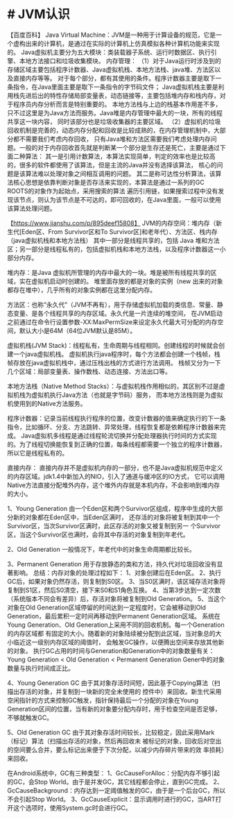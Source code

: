 # # JVM认识

【百度百科】
Java Virtual Machine：JVM是一种用于计算设备的规范，它是一个虚构出来的计算机，是通过在实际的计算机上仿真模拟各种计算机功能来实现的。
Java虚拟机主要分为五大模块：类装载器子系统、运行时数据区、执行引擎、本地方法接口和垃圾收集模块。
内存管理：
    （1）对于Java运行时涉及到的存储区域主要包括程序计数器、Java虚拟机栈、本地方法栈、java堆、方法区以及直接内存等等。
    对于每个部分，都有其使用的条件。程序计数器主要是取下一条指令，在Java里面主要是取下一条指令的字节码文件；
    Java虚拟机栈主要是利用栈先进后出的特性存储局部变量表，动态链接等，主要包括堆内存和栈内存，对于程序员内存分析而言是特别重要的。
    本地方法栈与上边的栈基本作用差不多，只不过这里是为Java方法而服务。Java堆是内存管理中最大的一块，所有的线程共享这一块内容，
    同时该部分也是垃圾收集器的主要区域。
    （2）虚拟机的垃圾回收机制是完善的，动态内存分配和回收是比较成熟的，在内存管理机制中，大部分都不需要我们考虑内存回收，
    只有Java堆和方法区需要我们考虑处理内存问题。一般的对于内存回收首先就是判断某一个部分是生存还是死亡，主要是通过下面二种算法：
       其一是引用计数算法，本算法实现简单，判定的效率也是比较高的，很多的软件都使用了该算法，但是主流的Java并没有选择该算法，
           核心的问题是该算法难以处理对象之间相互调用的问题。
       其二是称可达性分析算法，该算法核心思想是依靠判断对象是否存活来实现的，本算法是通过一系列的GC ROOTS的对象作为起始点，采用搜索的算法
           遍历引用链，如果搜索过程中没有发现该节点，则认为该节点是不可达的，即可回收的，在Java里面，一般可以使用该算法处理问题。


【https://www.jianshu.com/p/895deef15808】
JVM的内存空间：堆内存（新生代[Eden区、From Survivor区和To Survivor区]和老年代）、方法区、栈内存（java虚拟机栈和本地方法栈）
其中一部分是线程共享的，包括 Java 堆和方法区；另一部分是线程私有的，包括虚拟机栈和本地方法栈，以及程序计数器这一小部分内存。

堆内存：是Java 虚拟机所管理的内存中最大的一块。堆是被所有线程共享的区域，实在虚拟机启动时创建的。
    堆里面存放的都是对象的实例（new 出来的对象都存在堆中），几乎所有的对象实例都在这里分配内存。

方法区：也称“永久代”（JVM不再有），用于存储虚拟机加载的类信息、常量、静态变量、是各个线程共享的内存区域。永久代是一片连续的堆空间，
    在JVM启动之前通过在命令行设置参数-XX:MaxPermSize来设定永久代最大可分配的内存空间，默认大小是64M（64位JVM默认是85M）。

虚拟机栈(JVM Stack)：线程私有，生命周期与线程相同。创建线程的时候就会创建一个java虚拟机栈。
    虚拟机执行java程序时，每个方法都会创建一个栈帧，栈帧存放在java虚拟机栈中，通过压栈出栈的方式进行方法调用。
    栈帧又分为一下几个区域：局部变量表、操作数栈、动态连接、方法出口等。

本地方法栈（Native Method Stacks）：与虚拟机栈作用相似的，其区别不过是虚拟机栈为虚拟机执行Java方法（也就是字节码）服务，
    而本地方法栈则是为虚拟机使用到的Native方法服务。

程序计数器：记录当前线程执行程序的位置，改变计数器的值来确定执行的下一条指令，比如循环、分支、方法跳转、异常处理，线程恢复都是依赖程序计数器来完成。
    Java虚拟机多线程是通过线程轮流切换并分配处理器执行时间的方式实现的。为了线程切换能恢复到正确的位置，每条线程都需要一个独立的程序计数器，所以它是线程私有的。

  直接内存：
     直接内存并不是虚拟机内存的一部分，也不是Java虚拟机规范中定义的内存区域。jdk1.4中新加入的NIO，引入了通道与缓冲区的IO方式，
     它可以调用Native方法直接分配堆外内存，这个堆外内存就是本机内存，不会影响到堆内存的大小。


1、Young Generation
由一个Eden区和两个Survivor区组成，程序中生成的大部分新的对象都在Eden区中，当Eden区满时，
还存活的对象将被复制到其中一个Survivor区，当次Survivor区满时，此区存活的对象又被复制到另一
个Survivor区，当这个Survivor区也满时，会将其中存活的对象复制到年老代。

2、Old Generation
一般情况下，年老代中的对象生命周期都比较长。

3、Permanent Generation
用于存放静态的类和方法，持久代对垃圾回收没有显著影响。
总结：内存对象的处理过程如下：
1、对象创建后在Eden区。
2、执行GC后，如果对象仍然存活，则复制到S0区。
3、当S0区满时，该区域存活对象将复制到S1区，然后S0清空，接下来S0和S1角色互换。
4、当第3步达到一定次数（系统版本不同会有差异）后，存活对象将被复制到Old Generation。 5、当这个对象在Old Generation区域停留的时间达到一定程度时，它会被移动到Old
Generation，最后累积一定时间再移动到Permanent Generation区域。
系统在Young Generation、Old Generation上采用不同的回收机制。每一个Generation的内存区域都
有固定的大小。随着新的对象陆续被分配到此区域，当对象总的大小临近这一级别内存区域的阈值时，
会触发GC操作，以便腾出空间来存放其他新的对象。
执行GC占用的时间与Generation和Generation中的对象数量有关：
Young Generation < Old Generation < Permanent Generation
Gener中的对象数量与执行时间成正比。

4、Young Generation GC
由于其对象存活时间短，因此基于Copying算法（扫描出存活的对象，并复制到一块新的完全未使用的
控件中）来回收。新生代采用空闲指针的方式来控制GC触发，指针保持最后一个分配的对象在Young
Generation区间的位置，当有新的对象要分配内存时，用于检查空间是否足够，不够就触发GC。

5、Old Generation GC
由于其对象存活时间较长，比较稳定，因此采用Mark（标记）算法（扫描出存活的对象，然后再回收未
被标记的对象，回收后对空出的空间要么合并，要么标记出来便于下次分配，以减少内存碎片带来的效
率损耗）来回收。

在Android系统中，GC有三种类型：
1、GcCauseForAlloc：分配内存不够引起的GC，会Stop World。由于是并发GC，其它线程都会停止，直到GC完成。
2、GcCauseBackground：内存达到一定阈值触发的GC，由于是一个后台GC，所以不会引起Stop World。
3、GcCauseExplicit：显示调用时进行的GC，当ART打开这个选项时，使用System.gc时会进行GC。
